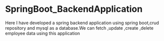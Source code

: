 # SpringBoot_BackendApplication
Here I have developed a spring backend application using spring boot,crud repository and mysql as a database.We can fetch ,update ,create ,delete employee data using this application
